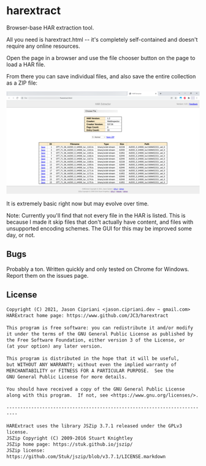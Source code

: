 # harextract

Browser-base HAR extraction tool.

All you need is harextract.html -- it's completely self-contained and doesn't require
any online resources.

Open the page in a browser and use the file chooser button on the page to load a HAR
file. 

From there you can save individual files, and also save the entire collection as a ZIP
file:

![screenshot](screenshot.png)

It is extremely basic right now but may evolve over time.

Note: Currently you'll find that not every file in the HAR is listed. This is because
I made it skip files that don't actually have content, and files with unsupported 
encoding schemes. The GUI for this may be improved some day, or not. 

## Bugs

Probably a ton. Written quickly and only tested on Chrome for Windows. Report them on
the issues page.

## License

    Copyright (C) 2021, Jason Cipriani <jason.cipriani.dev ~ gmail.com>
    HARExtract home page: https://www.github.com/JC3/harextract

    This program is free software: you can redistribute it and/or modify
    it under the terms of the GNU General Public License as published by
    the Free Software Foundation, either version 3 of the License, or
    (at your option) any later version.

    This program is distributed in the hope that it will be useful,
    but WITHOUT ANY WARRANTY; without even the implied warranty of
    MERCHANTABILITY or FITNESS FOR A PARTICULAR PURPOSE.  See the
    GNU General Public License for more details.

    You should have received a copy of the GNU General Public License
    along with this program.  If not, see <https://www.gnu.org/licenses/>.
    
    --------------------------------------------------------------------------
    
    HARExtract uses the library JSZip 3.7.1 released under the GPLv3 license.
    JSZip Copyright (C) 2009-2016 Stuart Knightley
    JSZip home page: https://stuk.github.io/jszip/
    JSZip license: https://github.com/Stuk/jszip/blob/v3.7.1/LICENSE.markdown